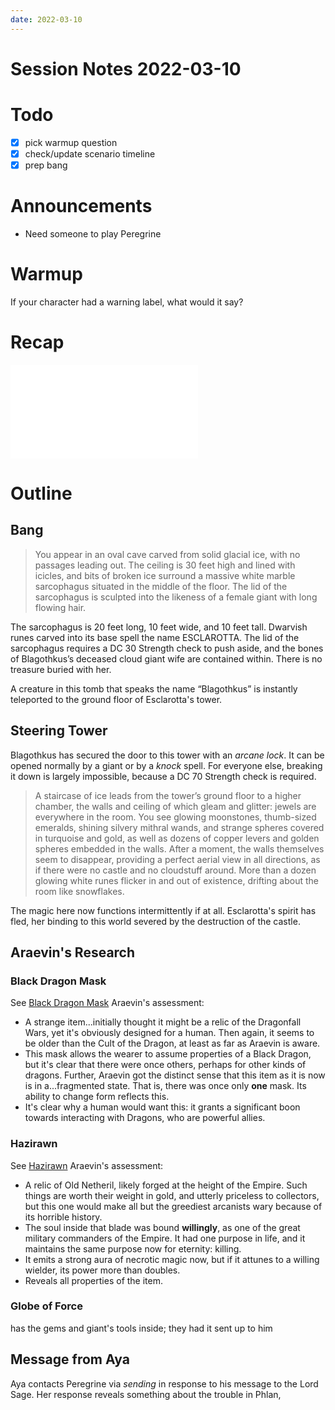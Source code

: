 ```yaml
---
date: 2022-03-10
---
```

# Session Notes 2022-03-10
# Todo
- [x] pick warmup question
- [x] check/update scenario timeline
- [x] prep bang
# Announcements
- Need someone to play Peregrine
# Warmup
If your character had a warning label, what would it say?
# Recap
![a3e5-calcey-do-it-more](../../logbook/a3e5-calcey-do-it-more.md)
# Outline
## Bang
> You appear in an oval cave carved from solid glacial ice, with no passages leading out. The ceiling is 30 feet high and lined with icicles, and bits of broken ice surround a massive white marble sarcophagus situated in the middle of the floor. The lid of the sarcophagus is sculpted into the likeness of a female giant with long flowing hair.

The sarcophagus is 20 feet long, 10 feet wide, and 10 feet tall. Dwarvish runes carved into its base spell the name ESCLAROTTA. The lid of the sarcophagus requires a DC 30 Strength check to push aside, and the bones of Blagothkus’s deceased cloud giant wife are contained within. There is no treasure buried with her.

A creature in this tomb that speaks the name “Blagothkus” is instantly teleported to the ground floor of Esclarotta's tower.
## Steering Tower
Blagothkus has secured the door to this tower with an *arcane lock*. It can be opened normally by a giant or by a *knock* spell. For everyone else, breaking it down is largely impossible, because a DC 70 Strength check is required.
> A staircase of ice leads from the tower’s ground floor to a higher chamber, the walls and ceiling of which gleam and glitter: jewels are everywhere in the room. You see glowing moonstones, thumb-sized emeralds, shining silvery mithral wands, and strange spheres covered in turquoise and gold, as well as dozens of copper levers and golden spheres embedded in the walls. After a moment, the walls themselves seem to disappear, providing a perfect aerial view in all directions, as if there were no castle and no cloudstuff around. More than a dozen glowing white runes flicker in and out of existence, drifting about the room like snowflakes.

The magic here now functions intermittently if at all. Esclarotta's spirit has fled, her binding to this world severed by the destruction of the castle.
## Araevin's Research
### Black Dragon Mask
See [Black Dragon Mask](https://www.dndbeyond.com/magic-items/black-dragon-mask)
Araevin's assessment:
- A strange item...initially thought it might be a relic of the Dragonfall Wars, yet it's obviously designed for a human. Then again, it seems to be older than the Cult of the Dragon, at least as far as Araevin is aware.
- This mask allows the wearer to assume properties of a Black Dragon, but it's clear that there were once others, perhaps for other kinds of dragons. Further, Araevin got the distinct sense that this item as it is now is in a...fragmented state. That is, there was once only **one** mask. Its ability to change form reflects this.
- It's clear why a human would want this: it grants a significant boon towards interacting with Dragons, who are powerful allies. 
### Hazirawn
See [Hazirawn](../../npcs/hazirawn.md)
Araevin's assessment:
- A relic of Old Netheril, likely forged at the height of the Empire. Such things are worth their weight in gold, and utterly priceless to collectors, but this one would make all but the greediest arcanists wary because of its horrible history.
- The soul inside that blade was bound **willingly**, as one of the great military commanders of the Empire. It had one purpose in life, and it maintains the same purpose now for eternity: killing.
- It emits a strong aura of necrotic magic now, but if it attunes to a willing wielder, its power more than doubles.
- Reveals all properties of the item.
### Globe of Force
has the gems and giant's tools inside; they had it sent up to him
## Message from Aya
Aya contacts Peregrine via *sending* in response to his message to the Lord Sage. Her response reveals something about the trouble in Phlan,